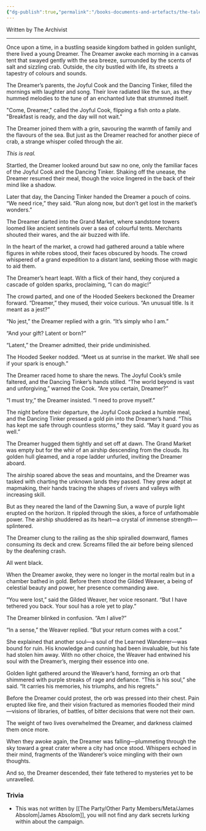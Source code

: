```yaml
---
{"dg-publish":true,"permalink":"/books-documents-and-artefacts/the-tale-of-the-dreamer-and-the-wanderer/","noteIcon":"","created":"2024-12-17T20:16:42.764+00:00","updated":"2024-12-31T22:43:19.021+00:00"}
---
```



Written by The Archivist 

---

Once upon a time, in a bustling seaside kingdom bathed in golden sunlight, there lived a young Dreamer. The Dreamer awoke each morning in a canvas tent that swayed gently with the sea breeze, surrounded by the scents of salt and sizzling crab. Outside, the city bustled with life, its streets a tapestry of colours and sounds.

The Dreamer’s parents, the Joyful Cook and the Dancing Tinker, filled the mornings with laughter and song. Their love radiated like the sun, as they hummed melodies to the tune of an enchanted lute that strummed itself.

"Come, Dreamer," called the Joyful Cook, flipping a fish onto a plate. "Breakfast is ready, and the day will not wait."

The Dreamer joined them with a grin, savouring the warmth of family and the flavours of the sea. But just as the Dreamer reached for another piece of crab, a strange whisper coiled through the air.

_This is real._

Startled, the Dreamer looked around but saw no one, only the familiar faces of the Joyful Cook and the Dancing Tinker. Shaking off the unease, the Dreamer resumed their meal, though the voice lingered in the back of their mind like a shadow.

Later that day, the Dancing Tinker handed the Dreamer a pouch of coins. “We need rice,” they said. “Run along now, but don’t get lost in the market’s wonders.”

The Dreamer darted into the Grand Market, where sandstone towers loomed like ancient sentinels over a sea of colourful tents. Merchants shouted their wares, and the air buzzed with life.

In the heart of the market, a crowd had gathered around a table where figures in white robes stood, their faces obscured by hoods. The crowd whispered of a grand expedition to a distant land, seeking those with magic to aid them.

The Dreamer’s heart leapt. With a flick of their hand, they conjured a cascade of golden sparks, proclaiming, “I can do magic!”

The crowd parted, and one of the Hooded Seekers beckoned the Dreamer forward. “Dreamer,” they mused, their voice curious. “An unusual title. Is it meant as a jest?”

“No jest,” the Dreamer replied with a grin. “It’s simply who I am.”

“And your gift? Latent or born?”

“Latent,” the Dreamer admitted, their pride undiminished.

The Hooded Seeker nodded. “Meet us at sunrise in the market. We shall see if your spark is enough.”

The Dreamer raced home to share the news. The Joyful Cook’s smile faltered, and the Dancing Tinker’s hands stilled. “The world beyond is vast and unforgiving,” warned the Cook. “Are you certain, Dreamer?”

“I must try,” the Dreamer insisted. “I need to prove myself.”

The night before their departure, the Joyful Cook packed a humble meal, and the Dancing Tinker pressed a gold pin into the Dreamer’s hand. “This has kept me safe through countless storms,” they said. “May it guard you as well.”

The Dreamer hugged them tightly and set off at dawn. The Grand Market was empty but for the whir of an airship descending from the clouds. Its golden hull gleamed, and a rope ladder unfurled, inviting the Dreamer aboard.

The airship soared above the seas and mountains, and the Dreamer was tasked with charting the unknown lands they passed. They grew adept at mapmaking, their hands tracing the shapes of rivers and valleys with increasing skill.

But as they neared the land of the Dawning Sun, a wave of purple light erupted on the horizon. It rippled through the skies, a force of unfathomable power. The airship shuddered as its heart—a crystal of immense strength—splintered.

The Dreamer clung to the railing as the ship spiralled downward, flames consuming its deck and crew. Screams filled the air before being silenced by the deafening crash.

All went black.

When the Dreamer awoke, they were no longer in the mortal realm but in a chamber bathed in gold. Before them stood the Gilded Weaver, a being of celestial beauty and power, her presence commanding awe.

“You were lost,” said the Gilded Weaver, her voice resonant. “But I have tethered you back. Your soul has a role yet to play.”

The Dreamer blinked in confusion. “Am I alive?”

“In a sense,” the Weaver replied. “But your return comes with a cost.”

She explained that another soul—a soul of the Learned Wanderer—was bound for ruin. His knowledge and cunning had been invaluable, but his fate had stolen him away. With no other choice, the Weaver had entwined his soul with the Dreamer’s, merging their essence into one.

Golden light gathered around the Weaver’s hand, forming an orb that shimmered with purple streaks of rage and defiance. “This is his soul,” she said. “It carries his memories, his triumphs, and his regrets.”

Before the Dreamer could protest, the orb was pressed into their chest. Pain erupted like fire, and their vision fractured as memories flooded their mind—visions of libraries, of battles, of bitter decisions that were not their own.

The weight of two lives overwhelmed the Dreamer, and darkness claimed them once more.

When they awoke again, the Dreamer was falling—plummeting through the sky toward a great crater where a city had once stood. Whispers echoed in their mind, fragments of the Wanderer’s voice mingling with their own thoughts.

And so, the Dreamer descended, their fate tethered to mysteries yet to be unravelled.

### Trivia
- This was not written by [[The Party/Other Party Members/Meta/James Absolom\|James Absolom]], you will not find any dark secrets lurking within about the campaign. 